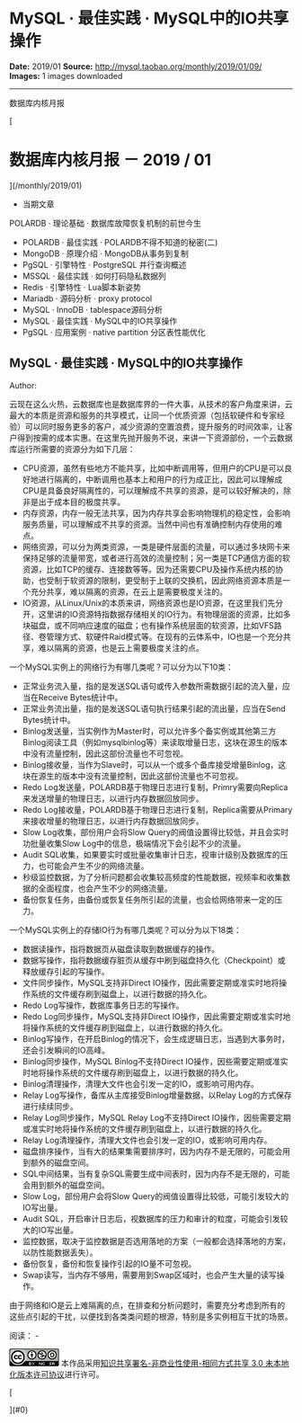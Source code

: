 # MySQL · 最佳实践 · MySQL中的IO共享操作

**Date:** 2019/01
**Source:** http://mysql.taobao.org/monthly/2019/01/09/
**Images:** 1 images downloaded

---

数据库内核月报

 [
 # 数据库内核月报 － 2019 / 01
 ](/monthly/2019/01)

 * 当期文章

 POLARDB · 理论基础 · 数据库故障恢复机制的前世今生
* POLARDB · 最佳实践 · POLARDB不得不知道的秘密(二)
* MongoDB · 原理介绍 · MongoDB从事务到复制
* PgSQL · 引擎特性 · PostgreSQL 并行查询概述
* MSSQL · 最佳实践 · 如何打码隐私数据列
* Redis · 引擎特性 · Lua脚本新姿势
* Mariadb · 源码分析 · proxy protocol
* MySQL · InnoDB · tablespace源码分析
* MySQL · 最佳实践 · MySQL中的IO共享操作
* PgSQL · 应用案例 · native partition 分区表性能优化

 ## MySQL · 最佳实践 · MySQL中的IO共享操作 
 Author: 

 云现在这么火热，云数据库也是数据库界的一件大事，从技术的客户角度来讲，云最大的本质是资源和服务的共享模式，让同一个优质资源（包括软硬件和专家经验）可以同时服务更多的客户，减少资源的空置浪费，提升服务的时间效率，让客户得到按需的成本实惠。在这里先抛开服务不说，来讲一下资源部份，一个云数据库运行所需要的资源分为如下几层：

* CPU资源，虽然有些地方不能共享，比如中断调用等，但用户的CPU是可以良好地进行隔离的，中断调用也基本上和用户的行为成正比，因此可以理解成CPU是具备良好隔离性的，可以理解成不共享的资源，是可以较好解决的，除非是出于成本目的极度共享。
* 内存资源，内存一般无法共享，因为内存共享会影响物理机的稳定性，会影响服务质量，可以理解成不共享的资源。当然中间也有准确控制内存使用的难点。
* 网络资源，可以分为两类资源，一类是硬件层面的流量，可以通过多块网卡来保持足够的流量带宽，或者进行高效的流量控制；另一类是TCP通信方面的软资源，比如TCP的缓存、连接数等等。因为还需要CPU及操作系统内核的协助，也受制于软资源的限制，更受制于上联的交换机，因此网络资源本质是一个充分共享，难以隔离的资源，在云上是需要极度关注的。
* IO资源，从Linux/Unix的本质来讲，网络资源也是IO资源，在这里我们先分开，这里讲的IO资源特指数据存储相关的IO行为。有物理层面的资源，比如多块磁盘，或不同响应速度的磁盘；也有操作系统层面的软资源，比如VFS路径、卷管理方式、软硬件Raid模式等。在现有的云体系中，IO也是一个充分共享，难以隔离的资源，也是云上需要极度关注的点。

一个MySQL实例上的网络行为有哪几类呢？可以分为以下10类：

* 正常业务流入量，指的是发送SQL语句或传入参数所需数据引起的流入量，应当在Receive Bytes统计中。
* 正常业务流出量，指的是发送SQL语句执行结果引起的流出量，应当在Send Bytes统计中。
* Binlog发送量，当实例作为Master时，可以允许多个备实例或其他第三方Binlog阅读工具（例如mysqlbinlog等）来读取增量日志，这块在源生的版本中没有流量控制，因此这部份流量也不可忽视。
* Binlog接收量，当作为Slave时，可以从一个或多个备库接受增量Binlog，这块在源生的版本中没有流量控制，因此这部份流量也不可忽视。
* Redo Log发送量，POLARDB基于物理日志进行复制，Primry需要向Replica来发送增量的物理日志，以进行内存数据回放同步。
* Redo Log接收量，POLARDB基于物理日志进行复制，Replica需要从Primary来接收增量的物理日志，以进行内存数据回放同步。
* Slow Log收集，部份用户会将Slow Query的阀值设置得比较低，并且会实时功批量收集Slow Log中的信息，极端情况下会引起不少的流量。
* Audit SQL收集，如果要实时或批量收集审计日志，视审计级别及数据库的压力，也可能会产生不少的网络流量。
* 秒级监控数据，为了分析问题都会收集较高频度的性能数据，视频率和收集数据的全面程度，也会产生不少的网络流量。
* 备份恢复任务，由备份或恢复任务所引起的流量，也会给网络带来一定的压力。

一个MySQL实例上的存储IO行为有哪几类呢？可以分为以下18类：

* 数据读操作，指将数据页从磁盘读取到数据缓存的操作。
* 数据写操作，指将数据缓存脏页从缓存中刷到磁盘持久化（Checkpoint）或释放缓存引起的写操作。
* 文件同步操作，MySQL支持非Direct IO操作，因此需要定期或准实时地将操作系统的文件缓存刷到磁盘上，以进行数据的持久化。
* Redo Log写操作，数据库事务日志的写操作。
* Redo Log同步操作，MySQL支持非Direct IO操作，因此需要定期或准实时地将操作系统的文件缓存刷到磁盘上，以进行数据的持久化。
* Binlog写操作，在开启Binlog的情况下，会生成逻辑日志，当遇到大事务时，还会引发瞬间的IO高峰。
* Binlog同步操作，MySQL Binlog不支持Direct IO操作，因些需要定期或准实时地将操作系统的文件缓存刷到磁盘上，以进行数据的持久化。
* Binlog清理操作，清理大文件也会引发一定的IO，或影响可用内存。
* Relay Log写操作，备库从主库接受Binlog增量数据，以Relay Log的方式保存进行续续同步。
* Relay Log同步操作，MySQL Relay Log不支持Direct IO操作，因些需要定期或准实时地将操作系统的文件缓存刷到磁盘上，以进行数据的持久化。
* Relay Log清理操作，清理大文件也会引发一定的IO，或影响可用内存。
* 磁盘排序操作，当有大的结果集需要排序时，因为内存不是无限的，可能会用到额外的磁盘空间。
* SQL中间结果，当有复杂SQL需要生成中间表时，因为内存不是无限的，可能会用到额外的磁盘空间。
* Slow Log，部份用户会将Slow Query的阀值设置得比较低，可能引发较大的IO写出量。
* Audit SQL，开启审计日志后，视数据库的压力和审计的粒度，可能会引发较大的IO写出量。
* 监控数据，取决于监控数据是否选用落地的方案（一般都会选择落地的方案，以防性能数据丢失）。
* 备份恢复，备份和恢复操作引起的IO量不可忽视。
* Swap读写，当内存不够用，需要用到Swap区域时，也会产生大量的读写操作。

由于网络和IO是云上难隔离的点，在排查和分析问题时，需要充分考虑到所有的这些点引起的干扰，以便找到各类类问题的根源，特别是多实例相互干扰的场景。

 阅读： - 

[![知识共享许可协议](.img/8232d49bd3e9_88x31.png)](http://creativecommons.org/licenses/by-nc-sa/3.0/)
本作品采用[知识共享署名-非商业性使用-相同方式共享 3.0 未本地化版本许可协议](http://creativecommons.org/licenses/by-nc-sa/3.0/)进行许可。

 [

 ](#0)